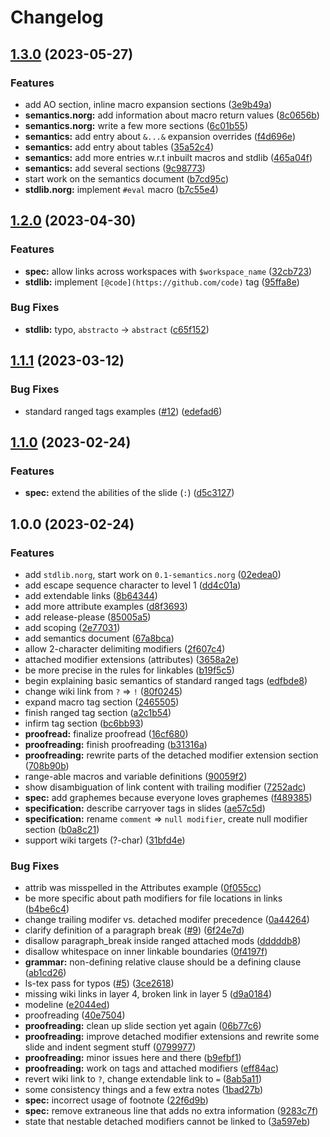 # Changelog

## [1.3.0](https://github.com/nvim-neorg/norg-specs/compare/v1.2.0...v1.3.0) (2023-05-27)


### Features

* add AO section, inline macro expansion sections ([3e9b49a](https://github.com/nvim-neorg/norg-specs/commit/3e9b49aeff15563fea32a94c956176c999ee01cd))
* **semantics.norg:** add information about macro return values ([8c0656b](https://github.com/nvim-neorg/norg-specs/commit/8c0656b78c6f2ace004eec09769062a9f1c63582))
* **semantics.norg:** write a few more sections ([6c01b55](https://github.com/nvim-neorg/norg-specs/commit/6c01b5569d1249de65ceda14c9df220837fe2b29))
* **semantics:** add entry about `&...&` expansion overrides ([f4d696e](https://github.com/nvim-neorg/norg-specs/commit/f4d696ebfe9c227fc912ad4249c6b34f71f4ace4))
* **semantics:** add entry about tables ([35a52c4](https://github.com/nvim-neorg/norg-specs/commit/35a52c4510f3deabfe52112836504ec7f8fa08fd))
* **semantics:** add more entries w.r.t inbuilt macros and stdlib ([465a04f](https://github.com/nvim-neorg/norg-specs/commit/465a04f4d72fcde658fd07d35142777d465290e3))
* **semantics:** add several sections ([9c98773](https://github.com/nvim-neorg/norg-specs/commit/9c98773e869e0c17c1de59a14cf7d004a3413851))
* start work on the semantics document ([b7cd95c](https://github.com/nvim-neorg/norg-specs/commit/b7cd95c9c6522601a0f773840e1c2241e4cef68e))
* **stdlib.norg:** implement `#eval` macro ([b7c55e4](https://github.com/nvim-neorg/norg-specs/commit/b7c55e403d39e1cd0a89b4f3c00612bff81c91ed))

## [1.2.0](https://github.com/nvim-neorg/norg-specs/compare/v1.1.1...v1.2.0) (2023-04-30)


### Features

* **spec:** allow links across workspaces with `$workspace_name` ([32cb723](https://github.com/nvim-neorg/norg-specs/commit/32cb723f04df50e4a098c754e0579c3aeb7edd73))
* **stdlib:** implement `[@code](https://github.com/code)` tag ([95ffa8e](https://github.com/nvim-neorg/norg-specs/commit/95ffa8ee6af3e7387e5b89fa8d50d851ce5af085))


### Bug Fixes

* **stdlib:** typo, `abstracto` -&gt; `abstract` ([c65f152](https://github.com/nvim-neorg/norg-specs/commit/c65f15226c52984b0b7d94688c341b3a2adfbc96))

## [1.1.1](https://github.com/nvim-neorg/norg-specs/compare/v1.1.0...v1.1.1) (2023-03-12)


### Bug Fixes

* standard ranged tags examples ([#12](https://github.com/nvim-neorg/norg-specs/issues/12)) ([edefad6](https://github.com/nvim-neorg/norg-specs/commit/edefad624635bfda078b4eb6767f8b18dfed006f))

## [1.1.0](https://github.com/nvim-neorg/norg-specs/compare/v1.0.0...v1.1.0) (2023-02-24)


### Features

* **spec:** extend the abilities of the slide (`:`) ([d5c3127](https://github.com/nvim-neorg/norg-specs/commit/d5c3127f7e708f0aca0806f7eb26d24ccca161d8))

## 1.0.0 (2023-02-24)


### Features

* add `stdlib.norg`, start work on `0.1-semantics.norg` ([02edea0](https://github.com/nvim-neorg/norg-specs/commit/02edea0efde4a6204e94d782ece952a8cabc0724))
* add escape sequence character to level 1 ([dd4c01a](https://github.com/nvim-neorg/norg-specs/commit/dd4c01a3b69819f35c35940219d1259f509d8802))
* add extendable links ([8b64344](https://github.com/nvim-neorg/norg-specs/commit/8b64344d508ce8bffe45bf4ee3f997ea651ff341))
* add more attribute examples ([d8f3693](https://github.com/nvim-neorg/norg-specs/commit/d8f36931b0a151ccba2d5da45d5f9a49f746bb3d))
* add release-please ([85005a5](https://github.com/nvim-neorg/norg-specs/commit/85005a548cdc10a734d0ba0691e52158eee80f83))
* add scoping ([2e77031](https://github.com/nvim-neorg/norg-specs/commit/2e7703119c965b37045fe623a8359761e5946cda))
* add semantics document ([67a8bca](https://github.com/nvim-neorg/norg-specs/commit/67a8bca4d84b6a1e3e7457d39771d5247d06a6f5))
* allow 2-character delimiting modifiers ([2f607c4](https://github.com/nvim-neorg/norg-specs/commit/2f607c4b6063b09916e6552a833d01e3fb6118ff))
* attached modifier extensions (attributes) ([3658a2e](https://github.com/nvim-neorg/norg-specs/commit/3658a2e5d28aad74e2782a1260f3471d7923222b))
* be more precise in the rules for linkables ([b19f5c5](https://github.com/nvim-neorg/norg-specs/commit/b19f5c5e37c2d315ce167227519abeaafa7731a2))
* begin explaining basic semantics of standard ranged tags ([edfbde8](https://github.com/nvim-neorg/norg-specs/commit/edfbde85b6dcdabc5878188780790c7c3ea1b93b))
* change wiki link from `?` =&gt; `!` ([80f0245](https://github.com/nvim-neorg/norg-specs/commit/80f0245558a13ffb552b9c51e5a24cf7f5315705))
* expand macro tag section ([2465505](https://github.com/nvim-neorg/norg-specs/commit/24655052d12cba9802ad140679fe3332015bb3ce))
* finish ranged tag section ([a2c1b54](https://github.com/nvim-neorg/norg-specs/commit/a2c1b54bcbb8bcf381b943365d0a0cd469747894))
* infirm tag section ([bc6bb93](https://github.com/nvim-neorg/norg-specs/commit/bc6bb93a3b2ce77d7df48cb8c2ff8ad1dd001c5b))
* **proofread:** finalize proofread ([16cf680](https://github.com/nvim-neorg/norg-specs/commit/16cf680a7e5d34b2c40cdb8e72d35b5fa4ba685b))
* **proofreading:** finish proofreading ([b31316a](https://github.com/nvim-neorg/norg-specs/commit/b31316adbc14ec48cd45d47544e6b67050fbf822))
* **proofreading:** rewrite parts of the detached modifier extension section ([708b90b](https://github.com/nvim-neorg/norg-specs/commit/708b90b1b96e65506b01dd5eb2f2f2370278ff7f))
* range-able macros and variable definitions ([90059f2](https://github.com/nvim-neorg/norg-specs/commit/90059f2207439b08a04d38e9ae7bff2734459ff0))
* show disambiguation of link content with trailing modifier ([7252adc](https://github.com/nvim-neorg/norg-specs/commit/7252adcd8b2970684ca23423cb856f26aba3fde0))
* **spec:** add graphemes because everyone loves graphemes ([f489385](https://github.com/nvim-neorg/norg-specs/commit/f489385bd9da59c1a09739bd0ff6abebafddab88))
* **specification:** describe carryover tags in slides ([ae57c5d](https://github.com/nvim-neorg/norg-specs/commit/ae57c5dc45a9dd4282b0e00df1dec44054ac1751))
* **specification:** rename `comment` =&gt; `null modifier`, create null modifier section ([b0a8c21](https://github.com/nvim-neorg/norg-specs/commit/b0a8c21dd1caffb9d58a3568e39ed701283aa095))
* support wiki targets (?-char) ([31bfd4e](https://github.com/nvim-neorg/norg-specs/commit/31bfd4e0816ce73e9b15a60d6227023d131d982e))


### Bug Fixes

* attrib was misspelled in the Attributes example ([0f055cc](https://github.com/nvim-neorg/norg-specs/commit/0f055cc1e6637d7c29450756ca8ca9b33d0d8023))
* be more specific about path modifiers for file locations in links ([b4be6c4](https://github.com/nvim-neorg/norg-specs/commit/b4be6c4a7012a9f2beb7762f61ac8856d1a3a282))
* change trailing modifer vs. detached modifer precedence ([0a44264](https://github.com/nvim-neorg/norg-specs/commit/0a442643487bdefbb2239235560615dfd0556e30))
* clarify definition of a paragraph break ([#9](https://github.com/nvim-neorg/norg-specs/issues/9)) ([6f24e7d](https://github.com/nvim-neorg/norg-specs/commit/6f24e7d966b10d404682104eea5129ca29714097))
* disallow paragraph_break inside ranged attached mods ([dddddb8](https://github.com/nvim-neorg/norg-specs/commit/dddddb87d5a63cf7a6944fd401a553cdcd37f653))
* disallow whitespace on inner linkable boundaries ([0f4197f](https://github.com/nvim-neorg/norg-specs/commit/0f4197fac2b64e133d595ed02fc7d42e479603b9))
* **grammar:** non-defining relative clause should be a defining clause ([ab1cd26](https://github.com/nvim-neorg/norg-specs/commit/ab1cd26b03e97e44a8bb48f298eed69d57d883ae))
* ls-tex pass for typos ([#5](https://github.com/nvim-neorg/norg-specs/issues/5)) ([3ce2618](https://github.com/nvim-neorg/norg-specs/commit/3ce2618c1469a8f09a6f0b5dec49d796b022c9ab))
* missing wiki links in layer 4, broken link in layer 5 ([d9a0184](https://github.com/nvim-neorg/norg-specs/commit/d9a018431055289d0520eb40c2f4350c68c3cb11))
* modeline ([e2044ed](https://github.com/nvim-neorg/norg-specs/commit/e2044ed8a6dd3e707d64dc4d84f78d18b3c7016e))
* proofreading ([40e7504](https://github.com/nvim-neorg/norg-specs/commit/40e750413aaaf6a13c21e47db5490d54a2cb98fc))
* **proofreading:** clean up slide section yet again ([06b77c6](https://github.com/nvim-neorg/norg-specs/commit/06b77c63d972d9b766ea5eccb4bb4f5bca94f142))
* **proofreading:** improve detached modifier extensions and rewrite some slide and indent segment stuff ([0799977](https://github.com/nvim-neorg/norg-specs/commit/079997755626e2acf39e59009526a0ba12170635))
* **proofreading:** minor issues here and there ([b9efbf1](https://github.com/nvim-neorg/norg-specs/commit/b9efbf166a3b1331d05b0b8b4d78bc6f4c61f938))
* **proofreading:** work on tags and attached modifiers ([eff84ac](https://github.com/nvim-neorg/norg-specs/commit/eff84acac57ef6a7942ef884532cf06d36c9c2c8))
* revert wiki link to `?`, change extendable link to `=` ([8ab5a11](https://github.com/nvim-neorg/norg-specs/commit/8ab5a11dbb7601dd777fd1bbfa4f1d38c97e371a))
* some consistency things and a few extra notes ([1bad27b](https://github.com/nvim-neorg/norg-specs/commit/1bad27b4d88399da46ce17e57a9cb775f63742c9))
* **spec:** incorrect usage of footnote ([22f6d9b](https://github.com/nvim-neorg/norg-specs/commit/22f6d9b880f14c6390d59696f30b3d8480d13e95))
* **spec:** remove extraneous line that adds no extra information ([9283c7f](https://github.com/nvim-neorg/norg-specs/commit/9283c7f22a54db390aa923219bfcdaa8931994e9))
* state that nestable detached modifiers cannot be linked to ([3a597eb](https://github.com/nvim-neorg/norg-specs/commit/3a597ebf8707f9758f8351cb33f32dbaedcd28f4))
